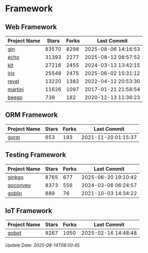 # Framework

## Web Framework
| Project Name | Stars | Forks | Last Commit |
| ------------ | ----- | ----- | ----------- |
| [gin](https://github.com/gin-gonic/gin) | 83570 | 8298 | 2025-08-06 14:16:53 |
| [echo](https://github.com/labstack/echo) | 31393 | 2277 | 2025-08-12 08:57:52 |
| [kit](https://github.com/go-kit/kit) | 27216 | 2455 | 2024-03-13 13:42:15 |
| [iris](https://github.com/kataras/iris) | 25548 | 2475 | 2025-06-02 15:31:12 |
| [revel](https://github.com/revel/revel) | 13220 | 1382 | 2022-04-12 20:53:30 |
| [martini](https://github.com/go-martini/martini) | 11626 | 1097 | 2017-01-21 21:58:54 |
| [beego](https://github.com/astaxie/beego) | 739 | 182 | 2020-12-13 11:36:23 |

## ORM Framework
| Project Name | Stars | Forks | Last Commit |
| ------------ | ----- | ----- | ----------- |
| [gorm](https://github.com/jinzhu/gorm) | 653 | 193 | 2021-11-20 01:15:37 |

## Testing Framework
| Project Name | Stars | Forks | Last Commit |
| ------------ | ----- | ----- | ----------- |
| [ginkgo](https://github.com/onsi/ginkgo) | 8765 | 677 | 2025-06-20 19:10:42 |
| [goconvey](https://github.com/smartystreets/goconvey) | 8373 | 556 | 2024-03-06 06:24:57 |
| [goblin](https://github.com/franela/goblin) | 889 | 76 | 2021-10-03 14:34:22 |

## IoT Framework
| Project Name | Stars | Forks | Last Commit |
| ------------ | ----- | ----- | ----------- |
| [gobot](https://github.com/hybridgroup/gobot) | 9267 | 1050 | 2025-02-16 14:48:48 |

*Update Date: 2025-08-14T08:00:45*